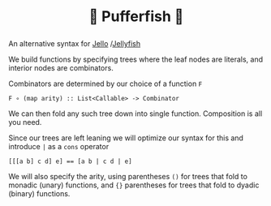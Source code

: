 # <p align="center">🐡 Pufferfish 🐡</p>

An alternative syntax for [Jello](https://github.com/codereport/jello)
/[Jellyfish](https://github.com/codereport/jellyfish)

We build functions by specifying trees where the leaf nodes are literals, and interior nodes are combinators.

Combinators are determined by our choice of a function `F`
```
F ∘ (map arity) :: List<Callable> -> Combinator
```

We can then fold any such tree down into single function. Composition is all you need.


Since our trees are left leaning we will optimize our syntax for this and introduce `|` as a `cons` operator
```
[[[a b] c d] e] == [a b | c d | e]
```

We will also specify the arity, using parentheses `()` for trees that fold to monadic (unary) functions, and `{}` parentheses for trees that fold to dyadic (binary) functions.